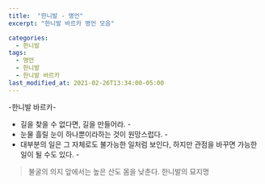 ```yaml
---
title:  "한니발 - 명언"
excerpt: "한니발 바르카 명언 모음"

categories:
  - 한니발
tags:
  - 명언
  - 한니발
  - 한니발 바르카
last_modified_at: 2021-02-26T13:34:00-05:00
---
```


-한니발 바르카-

- 길을 찾을 수 없다면, 길을 만들어라. -
- 눈물 흘릴 눈이 하나뿐이라하는 것이 원망스럽다. -
- 대부분의 일은 그 자체로도 불가능한 일처럼 보인다, 하지만 관점을 바꾸면 가능한 일이 될 수도 있다. -

> 불굴의 의지 앞에서는 높은 산도 몸을 낮춘다.
> 한니발의 묘지명
